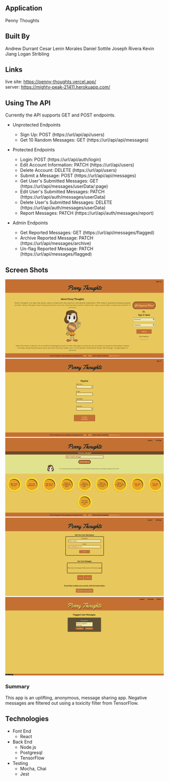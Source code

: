 ## Application
Penny Thoughts

## Built By
Andrew Durrant
Cesar Lenin Morales
Daniel Sottile
Joseph Rivera
Kevin Jiang
Logan Stribling

## Links
live site: https://penny-thoughts.vercel.app/<br />
server: https://mighty-peak-21411.herokuapp.com/

## Using The API
Currently the API supports GET and POST endpoints.

- Unprotected Endpoints<br />
  + Sign Up: POST (https://url/api/api/users)<br />
  + Get 10 Random Messages: GET (https://url/api/api/messages)<br />

- Protected Endpoints<br />
  + Login: POST (https://url/api/auth/login)<br />
  + Edit Account Information: PATCH (https://url/api/users)<br />
  + Delete Account: DELETE (https://url/api/users)<br />
  + Submit a Message: POST (https://url/api/api/messages)
  + Get User's Submitted Messages: GET (https://url/api/messages/userData/:page)<br />
  + Edit User's Submitted Messages: PATCH (https://url/api/auth/messages/userData)<br />
  + Delete User's Submitted Messages: DELETE (https://url/api/auth/messages/userData)<br />
  + Report Messages: PATCH (https://url/api/auth/messages/report)<br />

- Admin Endpoints<br />
  + Get Reported Messages: GET (https://url/api/messages/flagged)<br />
  + Archive Reported Message: PATCH (https://url/api/messages/archive)<br />
  + Un-flag Reported Message: PATCH (https://url/api/messages/flagged)<br />

## Screen Shots
![Landing/LogIn](images/LandingLoginPage.png)<br />
![Registration](images/RegistrationPage.png)<br />
![Dashboard](images/Dashboard.png)<br />
![Settings](images/SettingsPage.png)<br />
![Admin](images/AdminPage.png)<br />

### Summary
This app is an uplifting, anonymous, message sharing app. Negative messages are filtered out using a toxicity filter from TensorFlow. 

## Technologies
- Font End
  * React
- Back End
  * Node.js
  * Postgresql
  * TensorFlow
- Testing
  * Mocha, Chai
  * Jest
